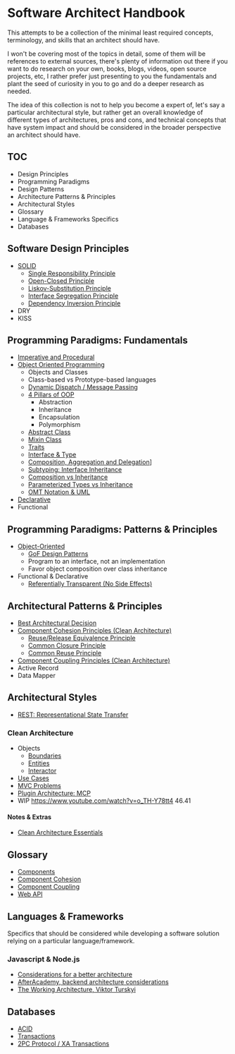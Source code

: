 # Software Architect Handbook

This attempts to be a collection of the minimal least required concepts, terminology, and skills that an architect should have.

I won't be covering most of the topics in detail, some of them will be references to external sources, there's plenty of information out there if you want to do research on your own, books, blogs, videos, open source projects, etc, I rather prefer just presenting to you the fundamentals and plant the seed of curiosity in you to go and do a deeper research as needed.

The idea of this collection is not to help you become a expert of, let's say a particular architectural style, but rather get an overall knowledge of different types of architectures, pros and cons, and technical concepts that have system impact and should be considered in the broader perspective an architect should have.

## TOC

* Design Principles
* Programming Paradigms
* Design Patterns
* Architecture Patterns & Principles
* Architectural Styles
* Glossary
* Language & Frameworks Specifics
* Databases

## Software Design Principles

* [SOLID](./principles/solid)
	* [Single Responsibility Principle](./principles/solid/srp.md)
	* [Open-Closed Principle](./principles/solid/ocp.md)
	* [Liskov-Substitution Principle](./principles/solid/lsp.md)
	* [Interface Segregation Principle](./principles/solid/isp.md)
	* [Dependency Inversion Principle](./principles/solid/dip.md)
* DRY
* KISS

## Programming Paradigms: Fundamentals

* [Imperative and Procedural](./paradigms/imperative)
* [Object Oriented Programming](./paradigms/oop)
	* Objects and Classes
	* Class-based vs Prototype-based languages
	* [Dynamic Dispatch / Message Passing](./paradigms/oop/dynamic-dispatch.md)
	* [4 Pillars of OOP](./paradigms/oop/4pillars.md)
		* Abstraction
		* Inheritance
		* Encapsulation
		* Polymorphism
	* [Abstract Class](./paradigms/oop/abstract-class.md)
	* [Mixin Class](./paradigms/oop/mixin.md)
	* [Traits](./paradigms/oop/traits.md)
	* [Interface & Type](./paradigms/oop/interface.md)
	* [Composition, Aggregation and Delegation](./paradigms/oop/cad.md)]
	* [Subtyping: Interface Inheritance](./paradigms/oop/subtyping.md)
	* [Composition vs Inheritance](./paradigms/oop/inheritance-composition.md)
	* [Parameterized Types vs Inheritance](./paradigms/oop/inheritance-parameterized.md)
	* [OMT Notation & UML](./paradigms/notations.md)
* [Declarative](./paradigms/declarative)
* Functional

## Programming Paradigms: Patterns & Principles

* [Object-Oriented](./paradigms/oop/design-principles.md)
	* [GoF Design Patterns](https://github.com/herrera-ignacio/design_patterns/)
	* Program to an interface, not an implementation
	* Favor object composition over class inheritance
* Functional & Declarative
	* [Referentially Transparent (No Side Effects)](./principles/functional/referentially-transparent.md)

## Architectural Patterns & Principles

* [Best Architectural Decision](./principles/architectural.md)
* [Component Cohesion Principles (Clean Architecture)](./principles/component-cohesion)
	* [Reuse/Release Equivalence Principle](./principles/component-cohesion/rep.md)
	* [Common Closure Principle](./principles/component-cohesion/ccp.md)
	* [Common Reuse Principle](./principles/component-cohesion/crp.md)
* [Component Coupling Principles (Clean Architecture)](./principles/component-coupling)
* Active Record
* Data Mapper

## Architectural Styles

* [REST: Representational State Transfer](./architectures/rest)

### Clean Architecture

* Objects
	* [Boundaries](./clean/objects/boundaries)
	* [Entities](./clean/objects/entities)
	* [Interactor](./clean/objects/interactor)
* [Use Cases](./clean/use-cases)
* [MVC Problems](./clean/mvc)
* [Plugin Architecture: MCP](./clean/mcp)
* WIP https://www.youtube.com/watch?v=o_TH-Y78tt4 46.41

#### Notes & Extras

* [Clean Architecture Essentials](https://dev.to/ivanpaulovich/clean-architecture-essentials-5a0m)

## Glossary

* [Components](./glossary/components)
* [Component Cohesion](./glossary/component-cohesion)
* [Component Coupling](./glossary/component-coupling)
* [Web API](./glossary/web-api)

## Languages & Frameworks

Specifics that should be considered while developing a software solution relying on a particular language/framework.

### Javascript & Node.js

* [Considerations for a better architecture](./js/considerations.md)
* [AfterAcademy, backend architecture considerations](https://afteracademy.com/blog/design-node-js-backend-architecture-like-a-pro)
* [The Working Architecture, Viktor Turskyi](js/working-architecture)

## Databases

* [ACID](./databases/acid.md)
* [Transactions](./databases/transactions.md)
* [2PC Protocol / XA Transactions](./databases/2pc.md)
